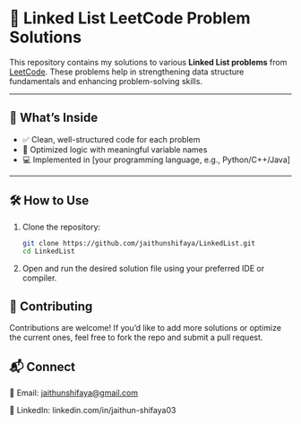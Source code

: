 # 🔗 Linked List LeetCode Problem Solutions

This repository contains my solutions to various **Linked List problems** from [LeetCode](https://leetcode.com/). These problems help in strengthening data structure fundamentals and enhancing problem-solving skills.

---

## 📘 What’s Inside

- ✅ Clean, well-structured code for each problem
- 🧠 Optimized logic with meaningful variable names
- 💻 Implemented in [your programming language, e.g., Python/C++/Java]

---

## 🛠️ How to Use

1. Clone the repository:
   ```bash
   git clone https://github.com/jaithunshifaya/LinkedList.git
   cd LinkedList

2. Open and run the desired solution file using your preferred IDE or compiler.


## 🙌 Contributing

Contributions are welcome! If you’d like to add more solutions or optimize the current ones, feel free to fork the repo and submit a pull request.

## 📬 Connect

📧 Email: jaithunshifaya@gmail.com

🔗 LinkedIn: linkedin.com/in/jaithun-shifaya03

